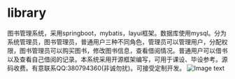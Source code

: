 # library
 图书管理系统，采用springboot，mybatis，layui框架。数据库使用mysql。分为系统管理员，图书管理员，普通用户三种不同角色，管理员可以管理用户，分配权限，图书管理员可以购买图书，修改图书信息，查看借阅情况。普通用户可以借书以及查看自己借阅的记录。本系统采用开源框架编写，可用于课设、毕设参考。源码收费。有意联系QQ:380794360(非诚勿扰)。可接受定制开发。
![Image text]( https://imgtu.com/i/XDervQ)

